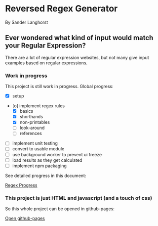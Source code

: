 # Reversed Regex Generator
By Sander Langhorst

## Ever wondered what kind of input would match your Regular Expression?

There are a lot of regular expression websites, but not many give input examples based on regular expressions.

### Work in progress
This project is still work in progress.
Global progress:
- [x] setup
- [o] implement regex rules
	- [x] basics
	- [x] shorthands
	- [x] non-printables
	- [ ] look-around
	- [ ] references
- [ ] implement unit testing
- [ ] convert to usable module
- [ ] use background worker to prevent ui freeze
- [ ] load results as they get calculated
- [ ] implement npm packaging

See detailed progress in this document:

[Regex Progress](./regex.md)

### This project is just HTML and javascript (and a touch of css)
So this whole project can be opened in github-pages:

[Open github-pages](https://sanderlanghorstredhotminute.github.io/xeger/)